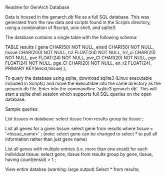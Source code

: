 Readme for GenArch Database 

Data is housed in the genarch.db file as a full SQL database. This was generated from the raw data and scripts found in the Scripts directory, using a combination of Rscript, unix shell, and sqlite3. 

The database contains a single table with the following schema: 


TABLE results (
	gene CHAR(50) NOT NULL,
	ensid CHAR(50) NOT NULL,	
	tissue CHAR(200) NOT NULL,
	h2 FLOAT(24) NOT NULL,
	h2_ci CHAR(20) NOT NULL,
	pve FLOAT(24) NOT NULL,
	pve_CI CHAR(20) NOT NULL,
	pge FLOAT(24) NOT NULL, 
	pge_CI CHAR(20) NOT NULL, 
	en_r2 FLOAT(24),
	PRIMARY KEY(ensid,tissue)
); 

To query the database using sqlite, download sqlite3 (Linux executable included in Scripts) and move the executable into the same directory as the genarch.db file. Enter into the commandline 'sqlite3 genarch.db'. This will start a sqlite shell session which supports full SQL queries on the open database. 

Sample queries: 

List tissues in database:
select tissue from results group by tissue ; 

List all genes for a given tissue: 
select gene from results where tissue = '<tissue_name>' ; 
(note: select gene can be changed to select * to pull all information rather than just gene name) 

List all genes with multiple entries (i.e. more than one ensid) for each individual tissue: 
select gene, tissue from results
group by gene, tissue, having count(ensid) > 1 ; 

View entire databse (warning: large output) 
Select * from results; 
